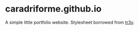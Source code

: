 # caradriforme.github.io

A simple little portfolio website. Stylesheet borrowed from [tr3y](https://tr3y.io).

